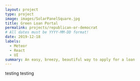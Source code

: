 ```yaml
---
layout: project
type: project
image: images/SolarPanelSquare.jpg
title: Green Loan Portal
permalink: projects/republican-or-democrat
# All dates must be YYYY-MM-DD format!
date: 2019-12-18
labels:
  - Meteor
  - React
  - UI
summary: An easy, breezy, beautiful way to apply for a loan
---
```




testing testing


